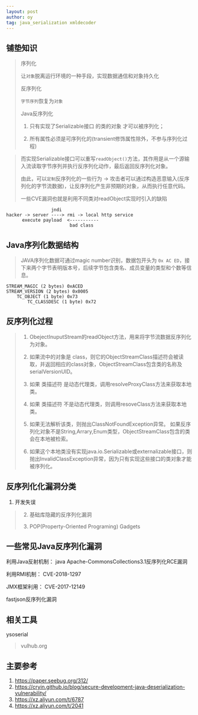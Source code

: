```yaml
---
layout: post
author: oy
tag: java_serialization xmldecoder 
---
```

## 铺垫知识

>
> 序列化
> 
> 让`对象`脱离运行环境的一种手段，实现数据通信和对象持久化
>
> 反序列化 
> 
> `字节序列`恢复为`对象`
>
>Java反序列化
>
>1. 只有实现了Serializable接口 的类的对象 才可以被序列化；
>
>2. 所有属性必须是可序列化的(transient修饰属性除外，不参与序列化过程)

>而实现Serializable接口可以重写`readObject()`方法，其作用是从一个源输入流读取字节序列并执行反序列化动作，最后返回反序列化对象。
>
>由此，可以`定制`反序列化的一些行为 -> 攻击者可以通过构造恶意输入(反序列化的字节流数据)，让反序列化产生非预期的对象，从而执行任意代码。
>
>一些CVE漏洞也就是利用不同类对readObject实现时引入的缺陷
>
                     jndi
	hacker -> server ----> rmi -> local http service
		  execute payload  <-----------
		   			        bad class



## Java序列化数据结构
>
>JAVA序列化数据可通过magic number识别，数据包开头为 `0x AC ED`，接下来两个字节表明版本号，后续字节包含类名、成员变量的类型和个数等信息。
>
	STREAM_MAGIC (2 bytes) 0xACED 
	STREAM_VERSION (2 bytes) 0x0005
	    TC_OBJECT (1 byte) 0x73
	        TC_CLASSDESC (1 byte) 0x72


## 反序列化过程
>
>
>1. ObejectInuputStream的readObject方法，用来将字节流数据反序列化为对象。
>
>2. 如果流中的对象是 class，则它的ObjectStreamClass描述符会被读取，并返回相应的class对象，ObjectStreamClass包含类的名称及serialVersionUID。
>
>3. 如果 类描述符 是动态代理类，调用resolveProxyClass方法来获取本地类。
>
>4. 如果 类描述符 不是动态代理类，则调用resoveClass方法来获取本地类。
>
>5. 如果无法解析该类，则抛出ClassNotFoundException异常。
如果反序列化对象不是String,Arrary,Enum类型，ObjectStreamClass包含的类会在本地被检索。
>
>6. 如果这个本地类没有实现java.io.Serializable或externalizable接口，则抛出InvalidClassException异常，因为只有实现这些接口的类对象才能被序列化。


## 反序列化化漏洞分类
>
1. 开发失误
>
>2. 基础库隐藏的反序列化漏洞
>
>3. POP(Property-Oriented Programing) Gadgets

## 一些常见Java反序列化漏洞
>
利用Java反射机制：
java Apache-CommonsCollections3.1反序列化RCE漏洞
>
利用RMI机制：
CVE-2018-1297
>
JMX框架利用：
CVE-2017-12149
>
fastjson反序列化漏洞



## 相关工具
>
ysoserial
>
>vulhub.org

## 主要参考
1. https://paper.seebug.org/312/
2. https://cryin.github.io/blog/secure-development-java-deserialization-vulnerability/
3. https://xz.aliyun.com/t/6787
4. https://xz.aliyun.com/t/2041
